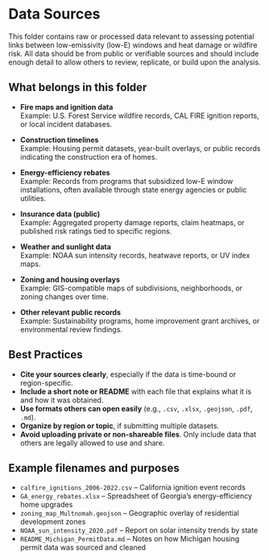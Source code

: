 # Data Sources

This folder contains raw or processed data relevant to assessing potential links between low-emissivity (low-E) windows and heat damage or wildfire risk. All data should be from public or verifiable sources and should include enough detail to allow others to review, replicate, or build upon the analysis.

## What belongs in this folder

- **Fire maps and ignition data**  
  Example: U.S. Forest Service wildfire records, CAL FIRE ignition reports, or local incident databases.
  
- **Construction timelines**  
  Example: Housing permit datasets, year-built overlays, or public records indicating the construction era of homes.
  
- **Energy-efficiency rebates**  
  Example: Records from programs that subsidized low-E window installations, often available through state energy agencies or public utilities.
  
- **Insurance data (public)**  
  Example: Aggregated property damage reports, claim heatmaps, or published risk ratings tied to specific regions.
  
- **Weather and sunlight data**  
  Example: NOAA sun intensity records, heatwave reports, or UV index maps.

- **Zoning and housing overlays**  
  Example: GIS-compatible maps of subdivisions, neighborhoods, or zoning changes over time.

- **Other relevant public records**  
  Example: Sustainability programs, home improvement grant archives, or environmental review findings.

## Best Practices

- **Cite your sources clearly**, especially if the data is time-bound or region-specific.
- **Include a short note or README** with each file that explains what it is and how it was obtained.
- **Use formats others can open easily** (e.g., `.csv`, `.xlsx`, `.geojson`, `.pdf`, `.md`).
- **Organize by region or topic**, if submitting multiple datasets.
- **Avoid uploading private or non-shareable files**. Only include data that others are legally allowed to use and share.

## Example filenames and purposes

- `calfire_ignitions_2006-2022.csv` – California ignition event records
- `GA_energy_rebates.xlsx` – Spreadsheet of Georgia’s energy-efficiency home upgrades
- `zoning_map_Multnomah.geojson` – Geographic overlay of residential development zones
- `NOAA_sun_intensity_2020.pdf` – Report on solar intensity trends by state
- `README_Michigan_PermitData.md` – Notes on how Michigan housing permit data was sourced and cleaned
